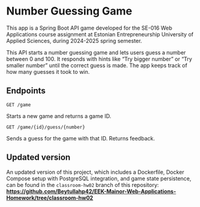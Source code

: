 # Number Guessing Game

This app is a Spring Boot API game developed for the SE-016 Web Applications course assignment at Estonian Entrepreneurship University of Applied Sciences, during 2024-2025 spring semester.

This API starts a number guessing game and lets users guess a number between 0 and 100. It responds with hints like “Try bigger number” or “Try smaller number” until the correct guess is made. The app keeps track of how many guesses it took to win.

## Endpoints
```GET /game```

Starts a new game and returns a game ID.

```GET /game/{id}/guess/{number}```

Sends a guess for the game with that ID. Returns feedback.

## Updated version

An updated version of this project, which includes a Dockerfile, Docker Compose setup with PostgreSQL integration, and game state persistence, can be found in the ```classroom-hw02``` branch of this repository:
**https://github.com/Beytullahp42/EEK-Mainor-Web-Applications-Homework/tree/classroom-hw02**
